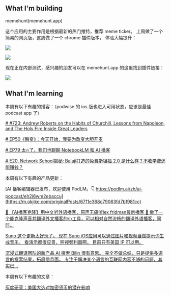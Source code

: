

## What I'm building


memehunt(memehunt.app)

这个应用的主要作用是根据最新的热门推特，推荐 meme ticker。
上周做了一个简易的网页版，这周做了一个 chrome 插件版本， 体验大幅提升：

![](https://i.imgur.com/uG8za4b.png)

![](https://i.imgur.com/HwgTrb2.png)

现在正在内部测试，感兴趣的朋友可以在 memehunt.app 的这里找到插件链接：

![](https://i.imgur.com/kuqYsOV.png)

## What I'm learning


本周有以下有趣的播客：（podwise 的 ios 版也进入可用状态，应该是最佳 podcast app 了）

[# #723: Andrew Roberts on the Habits of Churchill, Lessons from Napoleon, and The Holy Fire Inside Great Leaders](https://podwise.ai/dashboard/episodes/2141219)

[# EP50《瞬变》：今天开始，我要为改变大胆开麦](https://podwise.ai/dashboard/episodes/2137282)

[# EP79 太🔥了，我们也聊聊 NotebookLM 和 AI 播客](https://podwise.ai/dashboard/episodes/2112700)

[# E20. Network School揭秘: Balaji打造的免费斯坦福 2.0 是什么样？不收学费还能赚钱？](https://podwise.ai/dashboard/episodes/2094635)

本周有以下有趣的产品更新：

[AI 播客编辑器已发布，欢迎使用 PodLM。👇 https://podlm.ai/zh/ai-podcast/eh2j6wm2ebaccu](https://m.okjike.com/originalPosts/6711e368c79063fd7bf981cc)

[ 🚀 【AI播客克隆】用中文听外语播客，原声无痛听lex fridman最新播客 🤖 做了一个能克隆声音并翻译外文播客的小工具，可以相对自然流畅的翻译外语播客，同时...](https://m.okjike.com/originalPosts/6710dd7aa8855e724b1f151c)

[Suno 这个更新太好玩了。 现在 Suno iOS应用可以通过图片和视频当做提示词生成音乐。 看演示都很应景，短视频利器啊。 目前只有美国 IP 可以用。](https://m.okjike.com/originalPosts/670fee56c79063fd7bd5794b)

[沉浸式翻译团队的新产品 AI 搜索 Bilin 很有意思。 完全不做总结，只是提供多语言的搜索结果，拓展信息面。 专注于解决某个语言的互联网内容不够的问题，其实已...](https://m.okjike.com/originalPosts/670f3a709d53db7b4489be6a)

本周有以下有趣的文章：

[灰度研究：美国大选对加密货币的潜在影响](https://mirror.xyz/foresightnews.eth/9qKJHtp3op-OOyxyIvN82FbLlGhMrw8bdQ-nO0oLwC4)




